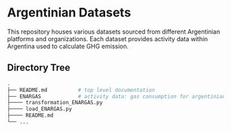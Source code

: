 # Argentinian Datasets
This repository houses various datasets sourced from different Argentinian platforms and organizations. Each dataset provides activity data within Argentina used to calculate GHG emission.

## Directory Tree

```sh
.
├── README.md          # top level documentation
├── ENARGAS            # activity data: gas consumption for argentinian provinces 
├──── transformation_ENARGAS.py
├──── load_ENARGAS.py
├──── README.md
└── ...
```
